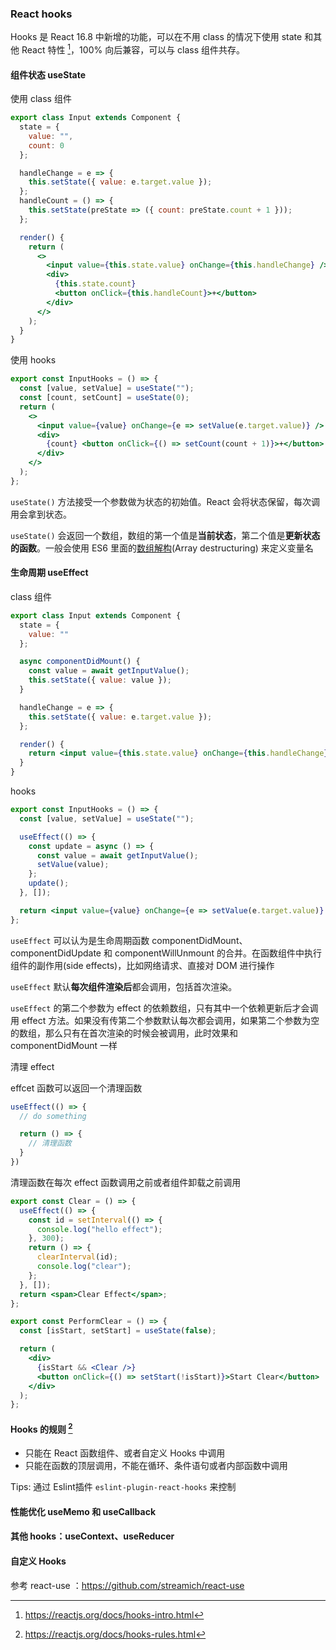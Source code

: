 

### React hooks



Hooks 是 React 16.8 中新增的功能，可以在不用 class 的情况下使用 state 和其他 React 特性 [^1]，100% 向后兼容，可以与 class 组件共存。



#### 组件状态 useState

使用 class 组件

```jsx
export class Input extends Component {
  state = {
    value: "",
    count: 0
  };

  handleChange = e => {
    this.setState({ value: e.target.value });
  };
  handleCount = () => {
    this.setState(preState => ({ count: preState.count + 1 }));
  };

  render() {
    return (
      <>
        <input value={this.state.value} onChange={this.handleChange} />
        <div>
          {this.state.count}
          <button onClick={this.handleCount}>+</button>
        </div>
      </>
    );
  }
}
```

使用 hooks

```jsx
export const InputHooks = () => {
  const [value, setValue] = useState("");
  const [count, setCount] = useState(0);
  return (
    <>
      <input value={value} onChange={e => setValue(e.target.value)} />
      <div>
        {count} <button onClick={() => setCount(count + 1)}>+</button>
      </div>
    </>
  );
};
```

`useState()` 方法接受一个参数做为状态的初始值。React 会将状态保留，每次调用会拿到状态。

`useState()` 会返回一个数组，数组的第一个值是**当前状态**，第二个值是**更新状态的函数**。一般会使用 ES6 里面的[数组解构](https://developer.mozilla.org/en-US/docs/Web/JavaScript/Reference/Operators/Destructuring_assignment#Array_destructuring)(Array destructuring) 来定义变量名



#### 生命周期 useEffect

class 组件

```jsx
export class Input extends Component {
  state = {
    value: ""
  };

  async componentDidMount() {
    const value = await getInputValue();
    this.setState({ value: value });
  }

  handleChange = e => {
    this.setState({ value: e.target.value });
  };

  render() {
    return <input value={this.state.value} onChange={this.handleChange} />;
  }
}
```

hooks

```jsx
export const InputHooks = () => {
  const [value, setValue] = useState("");

  useEffect(() => {
    const update = async () => {
      const value = await getInputValue();
      setValue(value);
    };
    update();
  }, []);

  return <input value={value} onChange={e => setValue(e.target.value)} />;
};
```

`useEffect` 可以认为是生命周期函数 componentDidMount、componentDidUpdate 和 componentWillUnmount 的合并。在函数组件中执行组件的副作用(side effects)，比如网络请求、直接对 DOM 进行操作

`useEffect` 默认**每次组件渲染后**都会调用，包括首次渲染。

`useEffect` 的第二个参数为 effect 的依赖数组，只有其中一个依赖更新后才会调用 effect 方法。如果没有传第二个参数默认每次都会调用，如果第二个参数为空的数组，那么只有在首次渲染的时候会被调用，此时效果和 componentDidMount 一样




清理 effect

effcet 函数可以返回一个清理函数

```js
useEffect(() => {
  // do something

  return () => {
    // 清理函数
  }
})
```

清理函数在每次 effect 函数调用之前或者组件卸载之前调用

```jsx
export const Clear = () => {
  useEffect(() => {
    const id = setInterval(() => {
      console.log("hello effect");
    }, 300);
    return () => {
      clearInterval(id);
      console.log("clear");
    };
  }, []);
  return <span>Clear Effect</span>;
};

export const PerformClear = () => {
  const [isStart, setStart] = useState(false);

  return (
    <div>
      {isStart && <Clear />}
      <button onClick={() => setStart(!isStart)}>Start Clear</button>
    </div>
  );
};
```



#### Hooks 的规则 [^2]

- 只能在 React 函数组件、或者自定义 Hooks 中调用
- 只能在函数的顶层调用，不能在循环、条件语句或者内部函数中调用

Tips:
 通过 Eslint插件 `eslint-plugin-react-hooks` 来控制



#### 性能优化 useMemo 和 useCallback



#### 其他 hooks：useContext、useReducer



#### 自定义 Hooks

参考 react-use ：https://github.com/streamich/react-use



[^1]: https://reactjs.org/docs/hooks-intro.html
[^2]: https://reactjs.org/docs/hooks-rules.html
